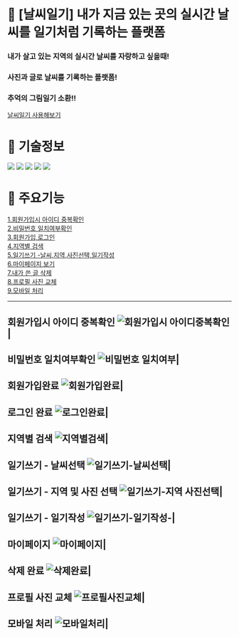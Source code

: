 # :sunrise: [날씨일기] 내가 지금 있는 곳의 실시간 날씨를 일기처럼 기록하는 플랫폼
### 내가 살고 있는 지역의 실시간 날씨를 자랑하고 싶을때! 
### 사진과 글로 날씨를 기록하는 플랫폼! 
### 추억의 그림일기 소환!! 

[날씨일기 사용해보기](molamola.shop)

# :honey_pot: 기술정보 

<img src="https://img.shields.io/badge/Python-3766AB?style=flat-square&logo=Python&logoColor=white"/></a>
<img src="https://img.shields.io/badge/HTML-E34F26?style=flat-square&logo=HTML5&logoColor=white"/></a>
<img src="https://img.shields.io/badge/JavaScript-F7DF1E?style=flat-square&logo=Javascript&logoColor=white"/></a>
<img src="https://img.shields.io/badge/bulma-00D1B2?style=flat-square&logo=Bulma&logoColor=white"/></a>
<img src="https://img.shields.io/badge/jinja-B41717?style=flat-square&logo=Jinja&logoColor=white"/></a>

# :stars: 주요기능

[1.회원가입시 아이디 중복확인](#회원가입시-아이디-중복확인)   
[2.비밀번호 일치여부확인](#비밀번호-일치여부확인)     
[3.회원가입,로그인](#회원가입완료)   
[4.지역별 검색](#지역별-검색)   
[5.일기쓰기 -날씨,지역,사진선택,일기작성](#일기쓰기---날씨선택)   
[6.마이페이지 보기](#마이페이지)   
[7.내가 쓴 글 삭제](#삭제-완료)   
[8.프로필 사진 교체](#프로필-사진-교체)   
[9.모바일 처리](#모바일-처리)   

----------------------
회원가입시 아이디 중복확인 
![회원가입시 아이디중복확인](https://user-images.githubusercontent.com/74133113/200755398-5cf6d005-61b4-4d51-b1e1-a32fec43de8f.gif)|
-----------------------
비밀번호 일치여부확인
![비밀번호 일치여부](https://user-images.githubusercontent.com/74133113/200755461-ceb29494-4950-467c-8bae-03d10545111f.gif)|
------------------------
회원가입완료
![회원가입완료](https://user-images.githubusercontent.com/74133113/200755440-f058534f-5ca3-40ed-b761-5c24e3972ba6.gif)|
------------------------
로그인 완료
![로그인완료](https://user-images.githubusercontent.com/74133113/200755337-c8a49615-f15f-4821-b7a0-cfecc27749d5.gif)|
------------------------
지역별 검색
![지역별검색](https://user-images.githubusercontent.com/74133113/200764890-9e80a6f5-e794-4f6b-9707-75f066489cd6.gif)|
------------------------
일기쓰기 - 날씨선택
![일기쓰기-날씨선택](https://user-images.githubusercontent.com/74133113/200764930-eebfa081-54df-4417-a249-b2d871115b62.gif)|
------------------------
일기쓰기 - 지역 및 사진 선택 
![일기쓰기-지역 사진선택](https://user-images.githubusercontent.com/74133113/200764950-710064f7-b3db-466a-9a07-fb1d5a549ff1.gif)|
------------------------
일기쓰기 - 일기작성
![일기쓰기-일기작성-](https://user-images.githubusercontent.com/74133113/200764970-c249f2d2-ef9a-4174-86b0-6da57ca5eb25.gif)|
------------------------
마이페이지 
![마이페이지](https://user-images.githubusercontent.com/74133113/200755376-f754538c-d4fa-4403-b791-6ff7f2759d4c.gif)|
------------------------
삭제 완료
![삭제완료](https://user-images.githubusercontent.com/74133113/200765088-627f7a59-d829-454b-961c-34563172ed67.gif)|
------------------------
프로필 사진 교체 
![프로필사진교체](https://user-images.githubusercontent.com/74133113/200765106-86c4c5a2-24df-4d7f-b3db-faf2feb643d7.gif)|
-------------------------
모바일 처리 
![모바일처리](https://user-images.githubusercontent.com/74133113/200765218-af710826-b399-4cc2-8a9d-f3ff12a35adf.gif)|
------------------------
